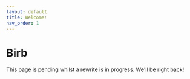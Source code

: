 ```yaml
---
layout: default
title: Welcome!
nav_order: 1
---
```


# Birb
This page is pending whilst a rewrite is in progress. We'll be right back!
